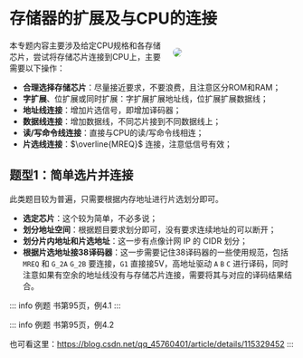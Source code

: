 # 存储器的扩展及与CPU的连接

<div style="padding: 15px;  float:right; width: 200px;">
<img src="https://mysite-bucket.oss-cn-wulanchabu.aliyuncs.com/blog_img/%E5%AD%98%E5%82%A8%E5%99%A8%E4%B8%8ECPU%E7%9A%84%E8%BF%9E%E6%8E%A5.jpg?x-oss-process=style/small_size_rule" style="border-radius: 10px">
</div>

本专题内容主要涉及给定CPU规格和各存储芯片，尝试将存储芯片连接到CPU上，主要需要以下操作：

- **合理选择存储芯片**：尽量接近要求，不要浪费，且注意区分ROM和RAM；
- **字扩展**、位扩展或同时扩展：字扩展扩展地址线，位扩展扩展数据线；
- **地址线连接**：增加片选信号，即增加译码器；
- **数据线连接**：增加数据线，不同芯片接到不同数据线上；
- **读/写命令线连接**：直接与CPU的读/写命令线相连；
- **片选线连接**：$\overline{MREQ}$ 连接，注意低信号有效；

## 题型1：简单选片并连接

此类题目较为普遍，只需要根据内存地址进行片选划分即可。

- **选定芯片**：这个较为简单，不必多说；
- **划分地址空间**：根据题目要求划分即可，没有要求连续地址的可以断开；
- **划分片内地址和片选地址**：这一步有点像计网 IP 的 CIDR 划分；
- **根据片选地址接38译码器**：这一步需要记住38译码器的一些使用规范，包括 `MREQ` 和 `G_2A` `G_2B` 要连接，`G1` 直接接5V，高地址驱动 `A` `B` `C` 进行译码，同时注意如果有空余的地址线没有与存储芯片连接，需要将其与对应的译码结果结合。 

::: info 例题
书第95页，例4.1
:::

::: info 例题
书第95页，例4.2

也可看这里：https://blog.csdn.net/qq_45760401/article/details/115329452
:::

